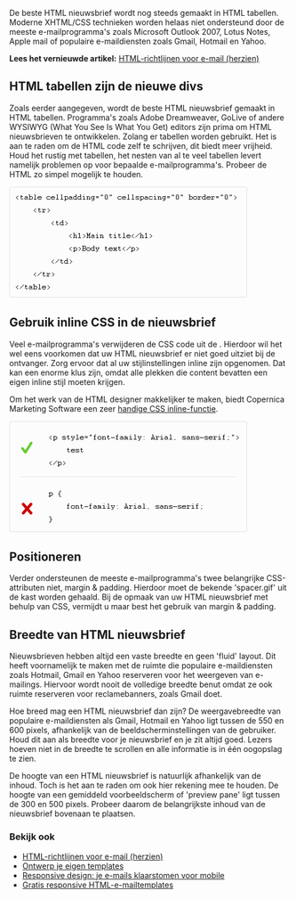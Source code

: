 De beste HTML nieuwsbrief wordt nog steeds gemaakt in HTML tabellen.
Moderne XHTML/CSS technieken worden helaas niet ondersteund door de
meeste e-mailprogramma's zoals Microsoft Outlook 2007, Lotus Notes,
Apple mail of populaire e-maildiensten zoals Gmail, Hotmail en Yahoo.

**Lees het vernieuwde artikel:** [HTML-richtlijnen voor e-mail
(herzien)](./html-richtlijnen-voor-e-mail-herzien.md)

HTML tabellen zijn de nieuwe divs
---------------------------------

Zoals eerder aangegeven, wordt de beste HTML nieuwsbrief gemaakt in HTML
tabellen. Programma's zoals Adobe Dreamweaver, GoLive of andere WYSIWYG
(What You See Is What You Get) editors zijn prima om HTML nieuwsbrieven
te ontwikkelen. Zolang er tabellen worden gebruikt. Het is aan te raden
om de HTML code zelf te schrijven, dit biedt meer vrijheid. Houd het
rustig met tabellen, het nesten van al te veel tabellen levert namelijk
problemen op voor bepaalde e-mailprogramma's. Probeer de HTML zo simpel
mogelijk te houden.

![HTML tabel voor e-mailnieuwsbrieven](../images/code-table.png)

Gebruik inline CSS in de nieuwsbrief
------------------------------------

Veel e-mailprogramma's verwijderen de CSS code uit de . Hierdoor wil het
wel eens voorkomen dat uw HTML nieuwsbrief er niet goed uitziet bij de
ontvanger. Zorg ervoor dat al uw stijlinstellingen inline zijn
opgenomen. Dat kan een enorme klus zijn, omdat alle plekken die content
bevatten een eigen inline stijl moeten krijgen.

Om het werk van de HTML designer makkelijker te maken, biedt Copernica
Marketing Software een zeer [handige CSS
inline-functie](./ontwerp-je-eigen-email-templates.md "handige CSS inline-functie").

![Inline CSS style voor e-mailnieuwsbrieven](../images/code-inline-style.png)

Positioneren
------------

Verder ondersteunen de meeste e-mailprogramma's twee belangrijke
CSS-attributen niet, margin & padding. Hierdoor moet de bekende
'spacer.gif' uit de kast worden gehaald. Bij de opmaak van uw HTML
nieuwsbrief met behulp van CSS, vermijdt u maar best het gebruik van
margin & padding.

Breedte van HTML nieuwsbrief
----------------------------

Nieuwsbrieven hebben altijd een vaste breedte en geen 'fluid' layout.
Dit heeft voornamelijk te maken met de ruimte die populaire
e-maildiensten zoals Hotmail, Gmail en Yahoo reserveren voor het
weergeven van e-mailings. Hiervoor wordt nooit de volledige breedte
benut omdat ze ook ruimte reserveren voor reclamebanners, zoals Gmail
doet.

Hoe breed mag een HTML nieuwsbrief dan zijn? De weergavebreedte van
populaire e-maildiensten als Gmail, Hotmail en Yahoo ligt tussen de 550
en 600 pixels, afhankelijk van de beeldscherminstellingen van de
gebruiker. Houd dit aan als breedte voor je nieuwsbrief en je zit altijd
goed. Lezers hoeven niet in de breedte te scrollen en alle informatie is
in één oogopslag te zien.

De hoogte van een HTML nieuwsbrief is natuurlijk afhankelijk van de
inhoud. Toch is het aan te raden om ook hier rekening mee te houden. De
hoogte van een gemiddeld voorbeeldscherm of 'preview pane' ligt tussen
de 300 en 500 pixels. Probeer daarom de belangrijkste inhoud van de
nieuwsbrief bovenaan te plaatsen.

### Bekijk ook

-   [HTML-richtlijnen voor e-mail (herzien)](./html-richtlijnen-voor-e-mail-herzien.md)
-   [Ontwerp je eigen templates](./ontwerp-je-eigen-email-templates.md "Ontwerp je eigen templates")
-   [Responsive design: je e-mails klaarstomen voor
    mobile](./responsive-design-je-e-mails-klaarstomen-voor-mobile.md "Responsive design: je e-mails klaarstomen voor mobile")
-   [Gratis responsive HTML-e-mailtemplates](./gratis-responsive-html-e-mailtemplates.md)

